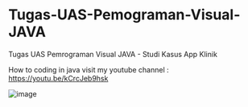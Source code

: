 # Tugas-UAS-Pemograman-Visual-JAVA
Tugas UAS Pemrograman Visual JAVA - Studi Kasus App Klinik

How to coding in java visit my youtube channel : https://youtu.be/kCrcJeb9hsk

![image](https://github.com/idteguhjulianto/Tugas-UAS-Pemograman-Visual-JAVA/assets/81921204/58f28482-f6c5-481a-bef5-047e57bdbf6b)

